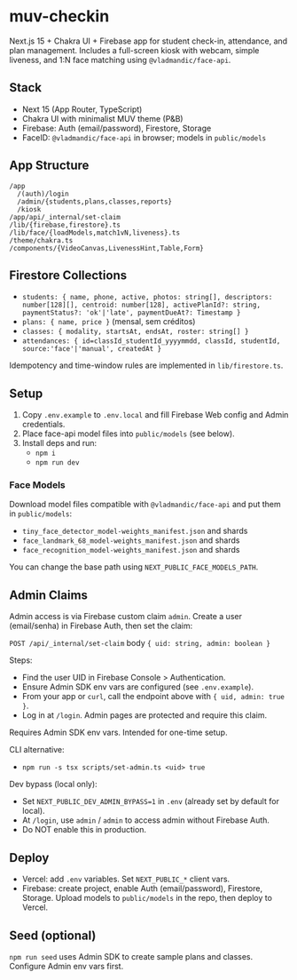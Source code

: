 # muv-checkin

Next.js 15 + Chakra UI + Firebase app for student check-in, attendance, and plan management. Includes a full-screen kiosk with webcam, simple liveness, and 1:N face matching using `@vladmandic/face-api`.

## Stack

- Next 15 (App Router, TypeScript)
- Chakra UI with minimalist MUV theme (P&B)
- Firebase: Auth (email/password), Firestore, Storage
- FaceID: `@vladmandic/face-api` in browser; models in `public/models`

## App Structure

```
/app
  /(auth)/login
  /admin/{students,plans,classes,reports}
  /kiosk
/app/api/_internal/set-claim
/lib/{firebase,firestore}.ts
/lib/face/{loadModels,match1vN,liveness}.ts
/theme/chakra.ts
/components/{VideoCanvas,LivenessHint,Table,Form}
```

## Firestore Collections

- `students: { name, phone, active, photos: string[], descriptors: number[128][], centroid: number[128], activePlanId?: string, paymentStatus?: 'ok'|'late', paymentDueAt?: Timestamp }`
- `plans: { name, price }` (mensal, sem créditos)
- `classes: { modality, startsAt, endsAt, roster: string[] }`
- `attendances: { id=classId_studentId_yyyymmdd, classId, studentId, source:'face'|'manual', createdAt }`

Idempotency and time-window rules are implemented in `lib/firestore.ts`.

## Setup

1. Copy `.env.example` to `.env.local` and fill Firebase Web config and Admin credentials.
2. Place face-api model files into `public/models` (see below).
3. Install deps and run:
   - `npm i`
   - `npm run dev`

### Face Models

Download model files compatible with `@vladmandic/face-api` and put them in `public/models`:

- `tiny_face_detector_model-weights_manifest.json` and shards
- `face_landmark_68_model-weights_manifest.json` and shards
- `face_recognition_model-weights_manifest.json` and shards

You can change the base path using `NEXT_PUBLIC_FACE_MODELS_PATH`.

## Admin Claims

Admin access is via Firebase custom claim `admin`. Create a user (email/senha) in Firebase Auth, then set the claim:

`POST /api/_internal/set-claim` body `{ uid: string, admin: boolean }`

Steps:
- Find the user UID in Firebase Console > Authentication.
- Ensure Admin SDK env vars are configured (see `.env.example`).
- From your app or `curl`, call the endpoint above with `{ uid, admin: true }`.
- Log in at `/login`. Admin pages are protected and require this claim.

Requires Admin SDK env vars. Intended for one-time setup.

CLI alternative:
- `npm run -s tsx scripts/set-admin.ts <uid> true`

Dev bypass (local only):
- Set `NEXT_PUBLIC_DEV_ADMIN_BYPASS=1` in `.env` (already set by default for local).
- At `/login`, use `admin` / `admin` to access admin without Firebase Auth.
- Do NOT enable this in production.

## Deploy

- Vercel: add `.env` variables. Set `NEXT_PUBLIC_*` client vars.
- Firebase: create project, enable Auth (email/password), Firestore, Storage. Upload models to `public/models` in the repo, then deploy to Vercel.

## Seed (optional)

`npm run seed` uses Admin SDK to create sample plans and classes. Configure Admin env vars first.
